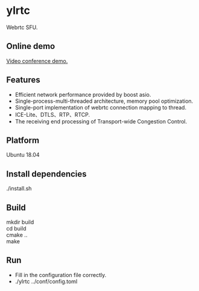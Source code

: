 # ylrtc
Webrtc SFU.

## Online demo
[Video conference demo.](https://ffrtc.com)

## Features
+ Efficient network performance provided by boost asio.
+ Single-process-multi-threaded architecture, memory pool optimization.
+ Single-port implementation of webrtc connection mapping to thread.
+ ICE-Lite、DTLS、RTP、RTCP.
+ The receiving end processing of Transport-wide Congestion Control.

## Platform
Ubuntu 18.04

## Install dependencies
./install.sh

## Build
mkdir build  
cd build  
cmake ..  
make

## Run
+ Fill in the configuration file correctly.
+ ./ylrtc ../conf/config.toml